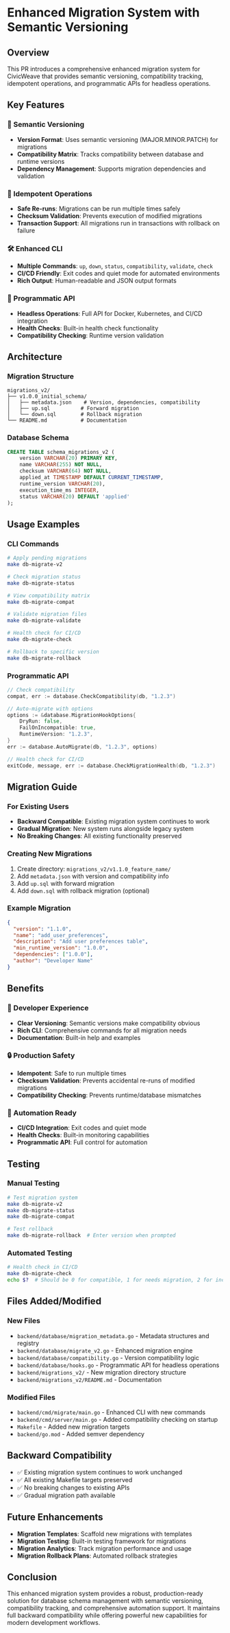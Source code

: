 # Enhanced Migration System with Semantic Versioning

## Overview

This PR introduces a comprehensive enhanced migration system for CivicWeave that provides semantic versioning, compatibility tracking, idempotent operations, and programmatic APIs for headless operations.

## Key Features

### 🎯 Semantic Versioning
- **Version Format**: Uses semantic versioning (MAJOR.MINOR.PATCH) for migrations
- **Compatibility Matrix**: Tracks compatibility between database and runtime versions
- **Dependency Management**: Supports migration dependencies and validation

### 🔄 Idempotent Operations
- **Safe Re-runs**: Migrations can be run multiple times safely
- **Checksum Validation**: Prevents execution of modified migrations
- **Transaction Support**: All migrations run in transactions with rollback on failure

### 🛠️ Enhanced CLI
- **Multiple Commands**: `up`, `down`, `status`, `compatibility`, `validate`, `check`
- **CI/CD Friendly**: Exit codes and quiet mode for automated environments
- **Rich Output**: Human-readable and JSON output formats

### 🔌 Programmatic API
- **Headless Operations**: Full API for Docker, Kubernetes, and CI/CD integration
- **Health Checks**: Built-in health check functionality
- **Compatibility Checking**: Runtime version validation

## Architecture

### Migration Structure
```
migrations_v2/
├── v1.0.0_initial_schema/
│   ├── metadata.json    # Version, dependencies, compatibility
│   ├── up.sql          # Forward migration
│   └── down.sql        # Rollback migration
└── README.md           # Documentation
```

### Database Schema
```sql
CREATE TABLE schema_migrations_v2 (
    version VARCHAR(20) PRIMARY KEY,
    name VARCHAR(255) NOT NULL,
    checksum VARCHAR(64) NOT NULL,
    applied_at TIMESTAMP DEFAULT CURRENT_TIMESTAMP,
    runtime_version VARCHAR(20),
    execution_time_ms INTEGER,
    status VARCHAR(20) DEFAULT 'applied'
);
```

## Usage Examples

### CLI Commands
```bash
# Apply pending migrations
make db-migrate-v2

# Check migration status
make db-migrate-status

# View compatibility matrix
make db-migrate-compat

# Validate migration files
make db-migrate-validate

# Health check for CI/CD
make db-migrate-check

# Rollback to specific version
make db-migrate-rollback
```

### Programmatic API
```go
// Check compatibility
compat, err := database.CheckCompatibility(db, "1.2.3")

// Auto-migrate with options
options := &database.MigrationHookOptions{
    DryRun: false,
    FailOnIncompatible: true,
    RuntimeVersion: "1.2.3",
}
err := database.AutoMigrate(db, "1.2.3", options)

// Health check for CI/CD
exitCode, message, err := database.CheckMigrationHealth(db, "1.2.3")
```

## Migration Guide

### For Existing Users
- **Backward Compatible**: Existing migration system continues to work
- **Gradual Migration**: New system runs alongside legacy system
- **No Breaking Changes**: All existing functionality preserved

### Creating New Migrations
1. Create directory: `migrations_v2/v1.1.0_feature_name/`
2. Add `metadata.json` with version and compatibility info
3. Add `up.sql` with forward migration
4. Add `down.sql` with rollback migration (optional)

### Example Migration
```json
{
  "version": "1.1.0",
  "name": "add_user_preferences",
  "description": "Add user preferences table",
  "min_runtime_version": "1.0.0",
  "dependencies": ["1.0.0"],
  "author": "Developer Name"
}
```

## Benefits

### 🚀 Developer Experience
- **Clear Versioning**: Semantic versions make compatibility obvious
- **Rich CLI**: Comprehensive commands for all migration needs
- **Documentation**: Built-in help and examples

### 🔒 Production Safety
- **Idempotent**: Safe to run multiple times
- **Checksum Validation**: Prevents accidental re-runs of modified migrations
- **Compatibility Checking**: Prevents runtime/database mismatches

### 🤖 Automation Ready
- **CI/CD Integration**: Exit codes and quiet mode
- **Health Checks**: Built-in monitoring capabilities
- **Programmatic API**: Full control for automation

## Testing

### Manual Testing
```bash
# Test migration system
make db-migrate-v2
make db-migrate-status
make db-migrate-compat

# Test rollback
make db-migrate-rollback  # Enter version when prompted
```

### Automated Testing
```bash
# Health check in CI/CD
make db-migrate-check
echo $?  # Should be 0 for compatible, 1 for needs migration, 2 for incompatible
```

## Files Added/Modified

### New Files
- `backend/database/migration_metadata.go` - Metadata structures and registry
- `backend/database/migrate_v2.go` - Enhanced migration engine
- `backend/database/compatibility.go` - Version compatibility logic
- `backend/database/hooks.go` - Programmatic API for headless operations
- `backend/migrations_v2/` - New migration directory structure
- `backend/migrations_v2/README.md` - Documentation

### Modified Files
- `backend/cmd/migrate/main.go` - Enhanced CLI with new commands
- `backend/cmd/server/main.go` - Added compatibility checking on startup
- `Makefile` - Added new migration targets
- `backend/go.mod` - Added semver dependency

## Backward Compatibility

- ✅ Existing migration system continues to work unchanged
- ✅ All existing Makefile targets preserved
- ✅ No breaking changes to existing APIs
- ✅ Gradual migration path available

## Future Enhancements

- **Migration Templates**: Scaffold new migrations with templates
- **Migration Testing**: Built-in testing framework for migrations
- **Migration Analytics**: Track migration performance and usage
- **Migration Rollback Plans**: Automated rollback strategies

## Conclusion

This enhanced migration system provides a robust, production-ready solution for database schema management with semantic versioning, compatibility tracking, and comprehensive automation support. It maintains full backward compatibility while offering powerful new capabilities for modern development workflows.
